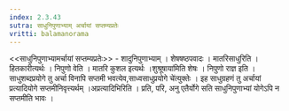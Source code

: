 ```yaml
---
index: 2.3.43
sutra: साधुनिपुणाभ्याम् अर्चायां सप्तम्यप्रतेः
vritti: balamanorama
---
```


<<साधुनिपुणाभ्यामर्चायां सप्तम्यप्रतेः>> - शादुनिपुणाभ्याम् । शेषषष्ठपवादः । मातरिसाधुरिति । हितकारीत्यर्थः । निपुणो वेति । मातरि कुशल इत्यर्थः ।शुश्रूषाया॑मिति शेषः । निपुणो राज्ञ इति । साधुशब्दप्रयोगे तु अर्चा विनापि सप्तमी भवत्येव,साध्वसाधुप्रयोगे चे॑त्युक्तेः । इह साधुग्रहणं तु अर्चायां प्रत्यादियोगे सप्तमीनिवृत्त्यर्थम् ।अप्रत्यादिभिरिति । प्रति, परि, अनु एतैर्योगे सति साधुनिपुणाभ्यां योगेऽपि न सप्तमीति भावः । 